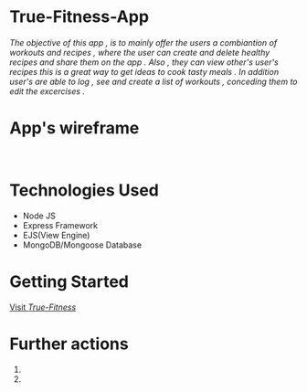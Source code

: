 # True-Fitness-App
###### The objective of this app , is to mainly offer the users a _combiantion of workouts and recipes_ , where the user can create and delete healthy recipes and share them on the app . Also , they can view other's user's recipes this is a great way to get ideas to cook tasty meals .   In addition user's are able to log , see and create a list of workouts , conceding them to edit the excercises .

# App's wireframe 
<img src=''    width='' height=''>
<img src=''    width='' height=''>

# Technologies Used
* Node JS  
* Express Framework
* EJS(View Engine)               
* MongoDB/Mongoose Database

# Getting Started 
[Visit _True-Fitness_]()


# Further actions
1.
2.


